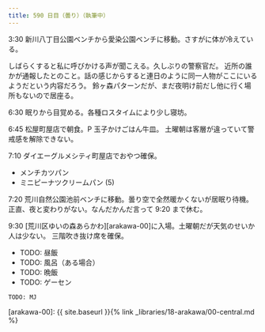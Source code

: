 ```yaml
---
title: 590 日目（曇り）（執筆中）
---
```


3:30 新川八丁目公園ベンチから愛染公園ベンチに移動。さすがに体が冷えている。

しばらくすると私に呼びかける声が聞こえる。久しぶりの警察官だ。
近所の誰かが通報したとのこと。話の感じからすると連日のように同一人物がここにいるようだという内容だろう。
鈴ヶ森パターンだが、まだ夜明け前だし他に行く場所もないので居座る。

6:30 眠りから目覚める。各種ロスタイムにより少し寝坊。

6:45 松屋町屋店で朝食。P 玉子かけごはん牛皿。
土曜朝は客層が違っていて警戒感を解除できない。

7:10 ダイエーグルメシティ町屋店でおやつ確保。
* メンチカツパン
* ミニピーナツクリームパン (5)

7:20 荒川自然公園池前ベンチに移動。曇り空で全然暖かくないが居眠り待機。
正直、夜と変わりがない。なんだかんだ言って 9:20 まで休む。

9:30 [荒川区ゆいの森あらかわ][arakawa-00]に入場。土曜朝だが天気のせいか人は少ない。
三階吹き抜け席を確保。

* TODO: 昼飯
* TODO: 風呂（ある場合）
* TODO: 晩飯
* TODO: ゲーセン

```text
TODO: MJ
```

[arakawa-00]: {{ site.baseurl }}{% link _libraries/18-arakawa/00-central.md %}
